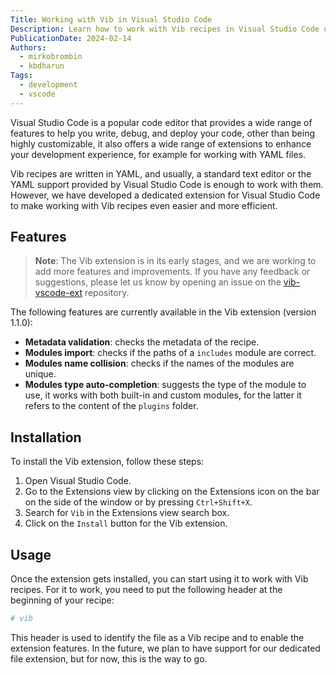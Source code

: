 ```yaml
---
Title: Working with Vib in Visual Studio Code
Description: Learn how to work with Vib recipes in Visual Studio Code using our extension.
PublicationDate: 2024-02-14
Authors:
  - mirkobrombin
  - kbdharun
Tags:
  - development
  - vscode
---
```


Visual Studio Code is a popular code editor that provides a wide range of features to help you write, debug, and deploy your code, other than being highly customizable, it also offers a wide range of extensions to enhance your development experience, for example for working with YAML files.

Vib recipes are written in YAML, and usually, a standard text editor or the YAML support provided by Visual Studio Code is enough to work with them. However, we have developed a dedicated extension for Visual Studio Code to make working with Vib recipes even easier and more efficient.

## Features

> **Note**: The Vib extension is in its early stages, and we are working to add more features and improvements. If you have any feedback or suggestions, please let us know by opening an issue on the [vib-vscode-ext](https://github.com/Vanilla-OS/vib-vscode-ext) repository.

The following features are currently available in the Vib extension (version 1.1.0):

- **Metadata validation**: checks the metadata of the recipe.
- **Modules import**: checks if the paths of a `includes` module are correct.
- **Modules name collision**: checks if the names of the modules are unique.
- **Modules type auto-completion**: suggests the type of the module to use, it works with both built-in and custom modules, for the latter it refers to the content of the `plugins` folder.

## Installation

To install the Vib extension, follow these steps:

1. Open Visual Studio Code.
2. Go to the Extensions view by clicking on the Extensions icon on the bar on the side of the window or by pressing `Ctrl+Shift+X`.
3. Search for `Vib` in the Extensions view search box.
4. Click on the `Install` button for the Vib extension.

## Usage

Once the extension gets installed, you can start using it to work with Vib recipes. For it to work, you need to put the following header at the beginning of your recipe:

```yml
# vib
```

This header is used to identify the file as a Vib recipe and to enable the extension features. In the future, we plan to have support for our dedicated file extension, but for now, this is the way to go.

